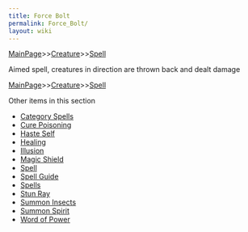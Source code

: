 ```yaml
---
title: Force Bolt
permalink: Force_Bolt/
layout: wiki
---
```


[MainPage](/keeperrl_wiki/ "wikilink")>>[Creature](/keeperrl_wiki/Creature "wikilink")>>[Spell](/keeperrl_wiki/Spell "wikilink")

Aimed spell, creatures in direction are thrown back and dealt damage

[MainPage](/keeperrl_wiki/ "wikilink")>>[Creature](/keeperrl_wiki/Creature "wikilink")>>[Spell](/keeperrl_wiki/Spell "wikilink")

Other items in this section
-    [Category Spells](/keeperrl_wiki/Category_Spells "wikilink")
-    [Cure Poisoning](/keeperrl_wiki/Cure_Poisoning "wikilink")
-    [Haste Self](/keeperrl_wiki/Haste_Self "wikilink")
-    [Healing](/keeperrl_wiki/Healing "wikilink")
-    [Illusion](/keeperrl_wiki/Illusion "wikilink")
-    [Magic Shield](/keeperrl_wiki/Magic_Shield "wikilink")
-    [Spell](/keeperrl_wiki/Spell "wikilink")
-    [Spell Guide](/keeperrl_wiki/Spell_Guide "wikilink")
-    [Spells](/keeperrl_wiki/Spells "wikilink")
-    [Stun Ray](/keeperrl_wiki/Stun_Ray "wikilink")
-    [Summon Insects](/keeperrl_wiki/Summon_Insects "wikilink")
-    [Summon Spirit](/keeperrl_wiki/Summon_Spirit "wikilink")
-    [Word of Power](/keeperrl_wiki/Word_Of_Power "wikilink")
